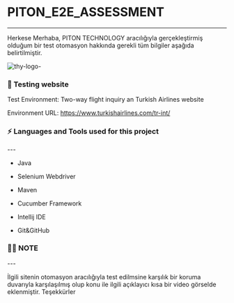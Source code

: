 # PITON_E2E_ASSESSMENT
---
Herkese Merhaba, 
PITON TECHNOLOGY aracılığıyla gerçekleştirmiş olduğum bir test otomasyon hakkında gerekli tüm bilgiler aşağıda belirtilmiştir.

![thy-logo-](https://user-images.githubusercontent.com/101811316/221964251-1725a56c-7b68-4a53-a822-91826b506825.jpg)


<h3 align=“left”> 🔭 Testing website </h4>
Test Environment: Two-way flight inquiry an Turkish Airlines website

Environment URL: https://www.turkishairlines.com/tr-int/

 <h3 align=“left”> ⚡ Languages and Tools used for this project </h4>
 ---
 
 - Java
 
 - Selenium Webdriver

 - Maven
 
 - Cucumber Framework


 - Intellij IDE

 - Git&GitHub
 

<h3 align="left"> 👨‍💻 NOTE </h3>
---

İlgili sitenin otomasyon aracılığıyla test edilmsine karşılık bir koruma duvarıyla karşılaşılmış olup konu ile ilgili açıklayıcı kısa bir video görselde eklenmiştir.
Teşekkürler 

